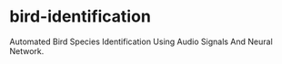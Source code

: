 # bird-identification
Automated Bird Species Identification Using Audio Signals And Neural Network.
